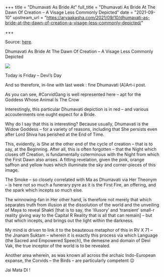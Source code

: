 +++
title = "Dhumavati As Bride At"
full_title = "Dhumavati As Bride At The Dawn Of Creation – A Visage Less Commonly Depicted"
date = "2021-09-10"
upstream_url = "https://aryaakasha.com/2021/09/10/dhumavati-as-bride-at-the-dawn-of-creation-a-visage-less-commonly-depicted/"

+++

Source: [here](https://aryaakasha.com/2021/09/10/dhumavati-as-bride-at-the-dawn-of-creation-a-visage-less-commonly-depicted/).

Dhumavati As Bride At The Dawn Of Creation – A Visage Less Commonly Depicted

![](https://aryaakasha.files.wordpress.com/2021/09/1_okikigdibglhqg-6voozgq-1.jpeg?w=652)

Today is Friday – Devi’s Day

And so therefore, in-line with last week : fine Dhumavati (A)Art-i post.

As you can see, #CorvidGang is well represented here – apt for the Goddess Whose Animal Is The Crow

Interestingly, this particular Dhumavati depiction is in red – and various accouterments one ought expect for a Bride.

Why do I say that this is interesting? Because usually, Dhumavati is the Widow Goddess – for a variety of reasons, including that She persists even after Lord Shiva has perished at the End of Time.

This, evidently, is She at the other end of the cycle of creation – that is to say, at the Beginning. After all, this is often forgotten – that the Night which closes off Creation, is fundamentally coterminous with the Night from which the First Dawn also arises. A fitting revelation, given the pink, orange saffron and yellow hues which illuminate the sky and corner-pieces of this image.

The Smoke – so closely correlated with Ma as Dhumavati via Her Theonym – is here not so much a funerary pyre as it is the First Fire, an offering, and the spark which incepts so much else.

The winnowing-fan in Her other hand, is therefore not merely that which separates truth from illusion at the dissolution of the world and the unveiling of Maya to reveal Shakti \[that is to say, the ‘illusory’ and ‘transient’ small-r reality giving way to the Capital R Reality that is all that can remain\] – but that which incepts, and brings out the light within the darkness.

My mind is driven to link it to the beauteous metaphor of this in RV X 71 – the Jnanam Suktam – wherein it is exactly this process via which Language (the Sacred and Empowered Speech), the demesne and domain of Devi Vak, the true inceptor of the world is to be revealed.

Another area wherein, as was known all across the archaic Indo-European expanse, the Corvids – the Birds – are particularly competent 😉

Jai Mata DI !